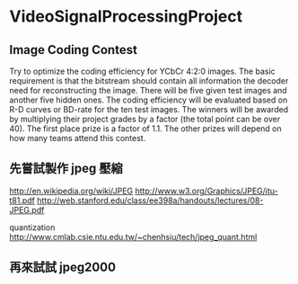 # VideoSignalProcessingProject
## Image Coding Contest
Try to optimize the coding efficiency for YCbCr 4:2:0 images. The basic requirement is that the bitstream should contain all information the decoder need for reconstructing the image. There will  be  five  given  test  images  and  another  five  hidden  ones.  The  coding  efficiency  will  be evaluated based on R-D curves or BD-rate for the ten test images. The winners will be awarded by multiplying their project grades by a factor (the total point can be over 40). The first place prize is a factor of 1.1. The other prizes will depend on how many teams attend this contest. 

## 先嘗試製作 jpeg 壓縮
http://en.wikipedia.org/wiki/JPEG
http://www.w3.org/Graphics/JPEG/itu-t81.pdf
http://web.stanford.edu/class/ee398a/handouts/lectures/08-JPEG.pdf

quantization
http://www.cmlab.csie.ntu.edu.tw/~chenhsiu/tech/jpeg_quant.html

## 再來試試 jpeg2000
